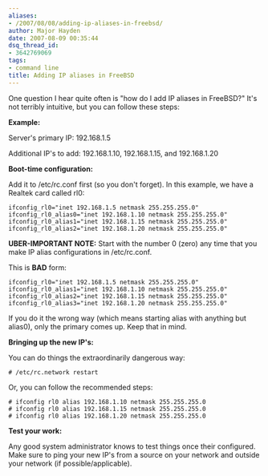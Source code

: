 ```yaml
---
aliases:
- /2007/08/08/adding-ip-aliases-in-freebsd/
author: Major Hayden
date: 2007-08-09 00:35:44
dsq_thread_id:
- 3642769069
tags:
- command line
title: Adding IP aliases in FreeBSD
---
```


One question I hear quite often is "how do I add IP aliases in FreeBSD?" It's not terribly intuitive, but you can follow these steps:

**Example:**

Server's primary IP: 192.168.1.5

Additional IP's to add: 192.168.1.10, 192.168.1.15, and 192.168.1.20

**Boot-time configuration:**

Add it to /etc/rc.conf first (so you don't forget). In this example, we have a Realtek card called rl0:

```
ifconfig_rl0="inet 192.168.1.5 netmask 255.255.255.0"
ifconfig_rl0_alias0="inet 192.168.1.10 netmask 255.255.255.0"
ifconfig_rl0_alias1="inet 192.168.1.15 netmask 255.255.255.0"
ifconfig_rl0_alias2="inet 192.168.1.20 netmask 255.255.255.0"
```

**UBER-IMPORTANT NOTE:** Start with the number 0 (zero) any time that you make IP alias configurations in /etc/rc.conf.

This is **BAD** form:

```
ifconfig_rl0="inet 192.168.1.5 netmask 255.255.255.0"
ifconfig_rl0_alias1="inet 192.168.1.10 netmask 255.255.255.0"
ifconfig_rl0_alias2="inet 192.168.1.15 netmask 255.255.255.0"
ifconfig_rl0_alias3="inet 192.168.1.20 netmask 255.255.255.0"
```

If you do it the wrong way (which means starting alias with anything but alias0), only the primary comes up. Keep that in mind.

**Bringing up the new IP's:**

You can do things the extraordinarily dangerous way:

```
# /etc/rc.network restart
```

Or, you can follow the recommended steps:

```
# ifconfig rl0 alias 192.168.1.10 netmask 255.255.255.0
# ifconfig rl0 alias 192.168.1.15 netmask 255.255.255.0
# ifconfig rl0 alias 192.168.1.20 netmask 255.255.255.0
```

**Test your work:**

Any good system administrator knows to test things once their configured. Make sure to ping your new IP's from a source on your network and outside your network (if possible/applicable).